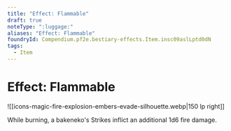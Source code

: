 ```yaml
---
title: "Effect: Flammable"
draft: true
noteType: ":luggage:"
aliases: "Effect: Flammable"
foundryId: Compendium.pf2e.bestiary-effects.Item.insc09aslLptd0dN
tags:
  - Item
---
```


# Effect: Flammable
![[icons-magic-fire-explosion-embers-evade-silhouette.webp|150 lp right]]

While burning, a bakeneko's Strikes inflict an additional 1d6 fire damage.
